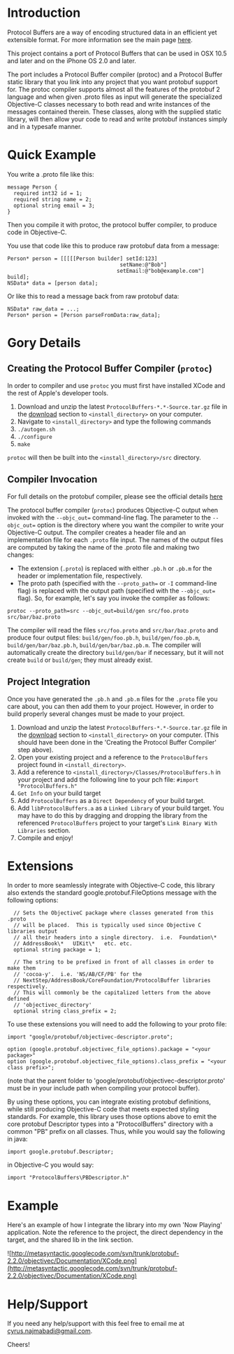 # Introduction #

Protocol Buffers are a way of encoding structured data in an efficient yet extensible format.  For more information see the main page [here](http://code.google.com/p/protobuf/).

This project contains a port of Protocol Buffers that can be used in OSX 10.5 and later and on the iPhone OS 2.0 and later.

The port includes a Protocol Buffer compiler (protoc) and a Protocol Buffer static library that you link into any project that you want protobuf support for.  The protoc compiler supports almost all the features of the protobuf 2 language and when given .proto files as input will generate the specialized Objective-C classes necessary to both read and write instances of the messages contained therein.  These classes, along with the supplied static library, will then allow your code to read and write protobuf instances simply and in a typesafe manner.

# Quick Example #

You write a .proto file like this:

```
message Person {
  required int32 id = 1;
  required string name = 2;
  optional string email = 3;
}
```

Then you compile it with protoc, the protocol buffer compiler, to produce code in Objective-C.

You use that code like this to produce raw protobuf data from a message:

```
Person* person = [[[[[Person builder] setId:123]
                                    setName:@"Bob"]
                                   setEmail:@"bob@example.com"] build];
NSData* data = [person data];
```

Or like this to read a message back from raw protobuf data:
```
NSData* raw_data = ...;
Person* person = [Person parseFromData:raw_data];
```

# Gory Details #

## Creating the Protocol Buffer Compiler (`protoc`) ##

In order to compiler and use `protoc` you must first have installed XCode and the rest of Apple's developer tools.

  1. Download and unzip the latest `ProtocolBuffers-*.*-Source.tar.gz` file in the [download](http://code.google.com/p/metasyntactic/downloads/list) section to `<install_directory>` on your computer.
  1. Navigate to `<install_directory>` and type the following commands
  1. `./autogen.sh`
  1. `./configure`
  1. `make`

`protoc` will then be built into the `<install_directory>/src` directory.

## Compiler Invocation ##

For full details on the protobuf compiler, please see the official details [here](http://code.google.com/apis/protocolbuffers/docs/overview.html)

The protocol buffer compiler (`protoc`) produces Objective-C output when invoked with the `--objc_out=` command-line flag. The parameter to the `--objc_out=` option is the directory where you want the compiler to write your Objective-C output. The compiler creates a header file and an implementation file for each `.proto` file input. The names of the output files are computed by taking the name of the .proto file and making two changes:
  * The extension (`.proto`) is replaced with either `.pb.h` or `.pb.m` for the header or implementation file, respectively.
  * The proto path (specified with the `--proto_path=` or `-I` command-line flag) is replaced with the output path (specified with the `--objc_out=` flag).
So, for example, let's say you invoke the compiler as follows:
```
protoc --proto_path=src --objc_out=build/gen src/foo.proto src/bar/baz.proto
```
The compiler will read the files `src/foo.proto` and `src/bar/baz.proto` and produce four output files: `build/gen/foo.pb.h`, `build/gen/foo.pb.m`, `build/gen/bar/baz.pb.h`, `build/gen/bar/baz.pb.m`. The compiler will automatically create the directory `build/gen/bar` if necessary, but it will not create `build` or `build/gen`; they must already exist.

## Project Integration ##

Once you have generated the `.pb.h` and `.pb.m` files for the `.proto` file you care about, you can then add them to your project.  However, in order to build properly several changes must be made to your project.

  1. Download and unzip the latest `ProtocolBuffers-*.*-Source.tar.gz` file in the [download](http://code.google.com/p/metasyntactic/downloads/list) section to `<install_directory>` on your computer.  (This should have been done in the 'Creating the Protocol Buffer Compiler' step above).
  1. Open your existing project and a reference to the `ProtocolBuffers` project found in `<install_directory>`.
  1. Add a reference to `<install_directory>/Classes/ProtocolBuffers.h` in your project and add the following line to your pch file: `#import "ProtocolBuffers.h"`
  1. `Get Info` on your build target
  1. Add `ProtocolBuffers` as a `Direct Dependency` of your build target.
  1. Add `libProtocolBuffers.a` as a `Linked Library` of your build target.  You may have to do this by dragging and dropping the library from the referenced `ProtocolBuffers` project to your target's `Link Binary With Libraries` section.
  1. Compile and enjoy!


# Extensions #

In order to more seamlessly integrate with Objective-C code, this library also extends the standard google.protobuf.FileOptions message with the following options:

```
  // Sets the ObjectiveC package where classes generated from this .proto
  // will be placed.  This is typically used since Objective C libraries output
  // all their headers into a single directory.  i.e.  Foundation\*
  // AddressBook\*   UIKit\*   etc. etc.
  optional string package = 1;
  
  // The string to be prefixed in front of all classes in order to make them
  // 'cocoa-y'.  i.e. 'NS/AB/CF/PB' for the
  // NextStep/AddressBook/CoreFoundation/ProtocolBuffer libraries respectively.
  // This will commonly be the capitalized letters from the above defined
  // 'objectivec_directory'
  optional string class_prefix = 2;
```

To use these extensions you will need to add the following to your proto file:

```
import "google/protobuf/objectivec-descriptor.proto";

option (google.protobuf.objectivec_file_options).package = "<your package>"
option (google.protobuf.objectivec_file_options).class_prefix = "<your class prefix>";
```

(note that the parent folder to 'google/protobuf/objectivec-descriptor.proto' must be in your include path when compiling your protocol buffer).

By using these options, you can integrate existing protobuf definitions, while still producing Objective-C code that meets expected styling standards.  For example, this library uses those options above to emit the core protobuf Descriptor types into a "ProtocolBuffers" directory with a common "PB" prefix on all classes.  Thus, while you would say the following in java:

`import google.protobuf.Descriptor;`

in Objective-C you would say:

`import "ProtocolBuffers\PBDescriptor.h"`

# Example #

Here's an example of how I integrate the library into my own 'Now Playing' application.  Note the reference to the project, the direct dependency in the target, and the shared lib in the link section.

![http://metasyntactic.googlecode.com/svn/trunk/protobuf-2.2.0/objectivec/Documentation/XCode.png](http://metasyntactic.googlecode.com/svn/trunk/protobuf-2.2.0/objectivec/Documentation/XCode.png)

# Help/Support #

If you need any help/support with this feel free to email me at cyrus.najmabadi@gmail.com.

Cheers!